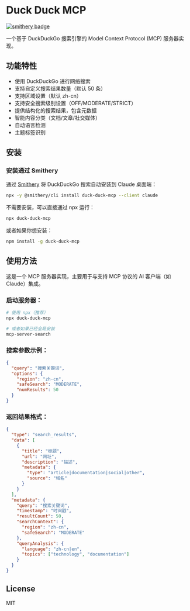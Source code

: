 # Duck Duck MCP

[![smithery badge](https://smithery.ai/badge/duck-duck-mcp)](https://smithery.ai/server/duck-duck-mcp)

一个基于 DuckDuckGo 搜索引擎的 Model Context Protocol (MCP) 服务器实现。

## 功能特性

- 使用 DuckDuckGo 进行网络搜索
- 支持自定义搜索结果数量（默认 50 条）
- 支持区域设置（默认 zh-cn）
- 支持安全搜索级别设置（OFF/MODERATE/STRICT）
- 提供结构化的搜索结果，包含元数据
- 智能内容分类（文档/文章/社交媒体）
- 自动语言检测
- 主题标签识别

## 安装

### 安装通过 Smithery

通过 [Smithery](https://smithery.ai/server/duck-duck-mcp) 将 DuckDuckGo 搜索自动安装到 Claude 桌面端：

```bash
npx -y @smithery/cli install duck-duck-mcp --client claude
```

不需要安装，可以直接通过 npx 运行：

```bash
npx duck-duck-mcp
```

或者如果你想安装：

```bash
npm install -g duck-duck-mcp
```

## 使用方法

这是一个 MCP 服务器实现，主要用于与支持 MCP 协议的 AI 客户端（如 Claude）集成。

### 启动服务器：
```bash
# 使用 npx（推荐）
npx duck-duck-mcp

# 或者如果已经全局安装
mcp-server-search
```

### 搜索参数示例：
```json
{
  "query": "搜索关键词",
  "options": {
    "region": "zh-cn",
    "safeSearch": "MODERATE",
    "numResults": 50
  }
}
```

### 返回结果格式：
```json
{
  "type": "search_results",
  "data": [
    {
      "title": "标题",
      "url": "网址",
      "description": "描述",
      "metadata": {
        "type": "article|documentation|social|other",
        "source": "域名"
      }
    }
  ],
  "metadata": {
    "query": "搜索关键词",
    "timestamp": "时间戳",
    "resultCount": 50,
    "searchContext": {
      "region": "zh-cn",
      "safeSearch": "MODERATE"
    },
    "queryAnalysis": {
      "language": "zh-cn|en",
      "topics": ["technology", "documentation"]
    }
  }
}
```

## License

MIT

